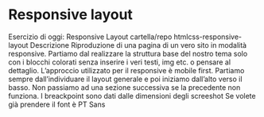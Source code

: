 Responsive layout
===
Esercizio di oggi: Responsive Layout
cartella/repo htmlcss-responsive-layout
Descrizione
Riproduzione di una pagina di un vero sito in modalità responsive.
Partiamo dal realizzare la struttura base del nostro tema solo con i blocchi colorati senza inserire i veri testi, img etc. o pensare al dettaglio.
L’approccio utilizzato per il responsive è mobile first.
Partiamo sempre dall’individuare il layout generale e poi iniziamo dall’alto verso il basso. Non passiamo ad una sezione successiva se la precedente non funziona.
I breackpoint sono dati dalle dimensioni degli screeshot
Se volete già prendere il font è  PT Sans
